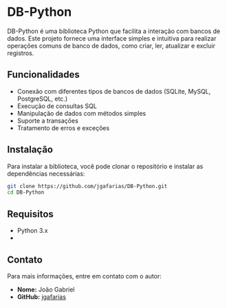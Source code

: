 # DB-Python

DB-Python é uma biblioteca Python que facilita a interação com bancos de dados. Este projeto fornece uma interface simples e intuitiva para realizar operações comuns de banco de dados, como criar, ler, atualizar e excluir registros.

## Funcionalidades

- Conexão com diferentes tipos de bancos de dados (SQLite, MySQL, PostgreSQL, etc.)
- Execução de consultas SQL
- Manipulação de dados com métodos simples
- Suporte a transações
- Tratamento de erros e exceções

## Instalação

Para instalar a biblioteca, você pode clonar o repositório e instalar as dependências necessárias:

```bash
git clone https://github.com/jgafarias/DB-Python.git
cd DB-Python
```

## Requisitos
- Python 3.x
- 
## Contato

Para mais informações, entre em contato com o autor:

- **Nome:** João Gabriel
- **GitHub:** [jgafarias](https://github.com/jgafarias)
